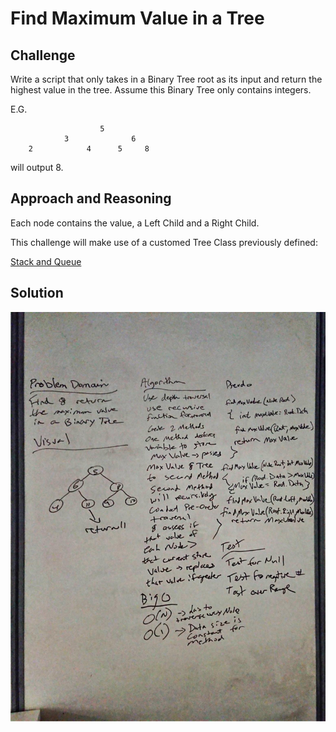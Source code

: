 # Find Maximum Value in a Tree

## Challenge

Write a script that only takes in a Binary Tree root as its input and return the highest value in the tree. Assume this Binary Tree only contains integers.

E.G.

                        5
                3              6
        2            4      5     8

will output 8.

## Approach and Reasoning

Each node contains the value, a Left Child and a Right Child.

This challenge will make use of a customed Tree Class previously defined:

[Stack and Queue](../../Data%20Structures/Tree/)


## Solution

![Console](../../assets/find_max_values.jpg?raw=true "Output")
